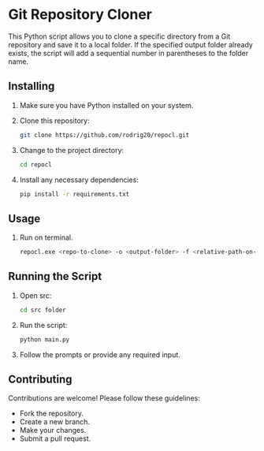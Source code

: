 # Git Repository Cloner

This Python script allows you to clone a specific directory from a Git repository and save it to a local folder. If the specified output folder already exists, the script will add a sequential number in parentheses to the folder name.

## Installing

1. Make sure you have Python installed on your system.
2. Clone this repository:

    ```bash
    git clone https://github.com/rodrig20/repocl.git
    ```

3. Change to the project directory:

    ```bash
    cd repocl
    ```

4. Install any necessary dependencies:

    ```bash
    pip install -r requirements.txt
    ```

## Usage

1. Run on terminal.

    ```bash
    repocl.exe <repo-to-clone> -o <output-folder> -f <relative-path-on-repo-to-download>
    ```
    

## Running the Script

1. Open src:

    ```bash
    cd src folder
    ```

2. Run the script:

    ```bash
    python main.py
    ```

3. Follow the prompts or provide any required input.

## Contributing

Contributions are welcome! Please follow these guidelines:
- Fork the repository.
- Create a new branch.
- Make your changes.
- Submit a pull request.

